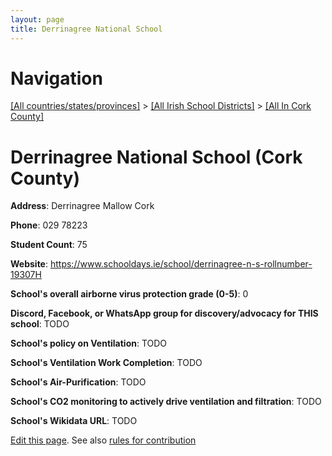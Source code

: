 ```yaml
---
layout: page
title: Derrinagree National School
---
```

# Navigation

[[All countries/states/provinces]](../../..) > [[All Irish School Districts]](../..) > [[All In Cork County]](..)

# Derrinagree National School (Cork County)

**Address**: Derrinagree Mallow Cork

**Phone**: 029 78223

**Student Count**: 75

**Website**: <https://www.schooldays.ie/school/derrinagree-n-s-rollnumber-19307H>

**School's overall airborne virus protection grade (0-5)**: 0

**Discord, Facebook, or WhatsApp group for discovery/advocacy for THIS school**: TODO

**School's policy on Ventilation**: TODO

**School's Ventilation Work Completion**: TODO

**School's Air-Purification**: TODO

**School's CO2 monitoring to actively drive ventilation and filtration**: TODO

**School's Wikidata URL**: TODO


[Edit this page](https://github.com/ventilate-schools/Ireland/edit/main/./Cork_County/Derrinagree_National_School.md). See also [rules for contribution](../../../contribution-rules/)